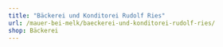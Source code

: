 ```yaml
---
title: "Bäckerei und Konditorei Rudolf Ries"
url: /mauer-bei-melk/baeckerei-und-konditorei-rudolf-ries/
shop: Bäckerei
---
```

